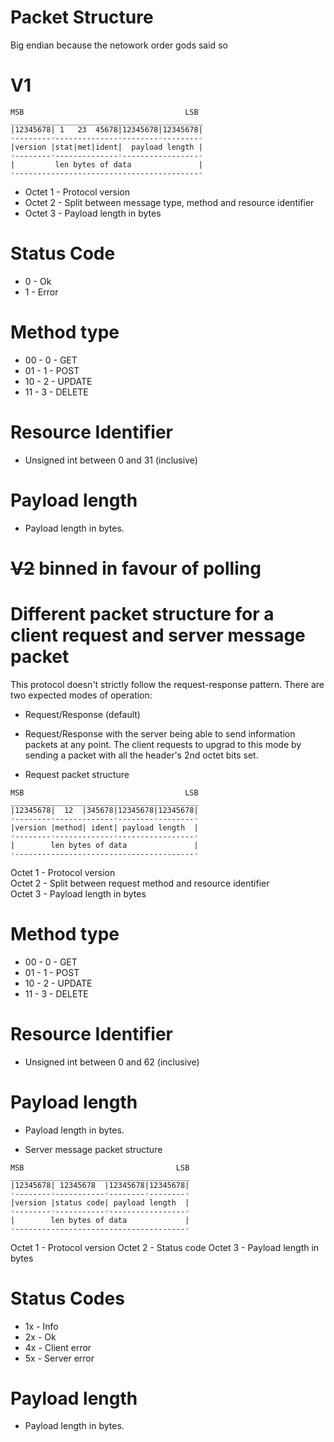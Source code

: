 # Packet Structure
Big endian because the netowork order gods said so

# V1
```
MSB                                    LSB
___________________________________________
|12345678| 1   23  45678|12345678|12345678|
◦--------◦--------------◦--------◦--------◦
|version |stat|met|ident|  payload length |
◦--------◦--------------◦-----------------◦
|         len bytes of data               |
◦-----------------------------------------◦
```

- Octet 1 - Protocol version  
- Octet 2 - Split between message type, method and resource identifier  
- Octet 3 - Payload length in bytes

# Status Code
- 0 - Ok
- 1 - Error

# Method type
- 00 - 0 - GET
- 01 - 1 - POST
- 10 - 2 - UPDATE
- 11 - 3 - DELETE

# Resource Identifier
- Unsigned int between 0 and 31 (inclusive)

# Payload length
- Payload length in bytes.

# ~~V2~~ binned in favour of polling

# Different packet structure for a client request and server message packet

This protocol doesn't strictly follow the request-response pattern.
There are two expected modes of operation:
- Request/Response (default)
- Request/Response with the server being able to send information packets at any point.
The client requests to upgrad to this mode by sending a packet with all the header's 2nd octet bits set.

- Request packet structure
```
MSB                                    LSB
__________________________________________
|12345678|  12  |345678|12345678|12345678|
◦--------◦-------------◦--------◦--------◦
|version |method| ident| payload length  |
◦--------◦-------------◦-----------------◦
|        len bytes of data               |
◦----------------------------------------◦
```
Octet 1 - Protocol version  
Octet 2 - Split between request method and resource identifier  
Octet 3 - Payload length in bytes  

# Method type
- 00 - 0 - GET
- 01 - 1 - POST
- 10 - 2 - UPDATE
- 11 - 3 - DELETE

# Resource Identifier
- Unsigned int between 0 and 62 (inclusive)

# Payload length
- Payload length in bytes.

- Server message packet structure
```
MSB                                  LSB
________________________________________
|12345678| 12345678  |12345678|12345678|
◦--------◦-----------◦--------◦--------◦
|version |status code| payload length  |
◦--------◦-----------◦-----------------◦
|        len bytes of data             |
◦--------------------------------------◦
```
Octet 1 - Protocol version
Octet 2 - Status code
Octet 3 - Payload length in bytes

# Status Codes
- 1x - Info
- 2x - Ok
- 4x - Client error
- 5x - Server error


# Payload length
- Payload length in bytes.